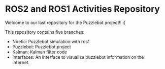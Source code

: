 # ROS2 and ROS1 Activities Repository

Welcome to our last repository for the Puzzlebot project!! :)


This repository contains five branches:
- Noetic: Puzzlebot simulation with ros1 
- Puzzlebot: Puzzlebot project
- Kalman: Kalman filter code
- Interfaces: An interface to visualize puzzlebot information on the internet.
